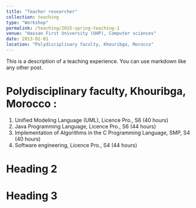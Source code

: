 ```yaml
---
title: "Teacher researcher"
collection: teaching
type: "Workshop"
permalink: /teaching/2015-spring-teaching-1
venue: "Hassan First University (UHP), Computer sciences"
date: 2013-02-01
location: "Polydisciplinary faculty, Khouribga, Morocco"
---
```


This is a description of a teaching experience. You can use markdown like any other post.

Polydisciplinary faculty, Khouribga, Morocco :
======
1. Unified Modeling Language (UML), Licence Pro., S6 (40 hours)
1. Java Programming Language, Licence Pro., S6 (44 hours)
1. Implementation of Algorithms in the C Programming Language, SMP, S4 (40 hours)
1. Software engineering, Licence Pro., S4 (44 hours)

Heading 2 
======

Heading 3  
======
